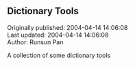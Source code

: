 ## Dictionary Tools  
Originally published: 2004-04-14 14:06:08  
Last updated: 2004-04-14 14:06:08  
Author: Runsun Pan  
  
A collection of some dictionary tools